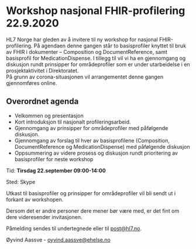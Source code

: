 # Workshop nasjonal FHIR-profilering 22.9.2020

HL7 Norge har gleden av å invitere til ny workshop for nasjonal FHIR-profilering. På agendaen denne gangen står to basisprofiler knyttet til bruk av FHIR i dokumenter – Composition og DocumentReference, samt basisprofil for MedicationDispense. I tillegg til vil vi ha en gjennomgang og diskusjon rundt prinsipper for områdeprofiler som er under utarbeidelse i en prosjektaktivitet i Direktoratet.  
På grunn av corona-situasjonen vil arrangementet denne gangen gjennomføres online.
 
## Overordnet agenda

*	Velkommen og presentasjon
*	Kort introduksjon til nasjonalt profileringsarbeid.
*	Gjennomgang av prinsipper for områdeprofiler med påfølgende diskusjon.
*	Gjennomgang av forslag til hver av basisprofilene (Composition, DocumentReference og MedicationDispense) med påfølgende diskusjon
*	Oppsummering av videre prosess og diskusjon rundt prioritering av basisprofiler for neste workshop
 
 
Tid: **Tirsdag 22.september 09:00-14:00**

Sted: Skype 
 
Utkast til basisprofiler og prinsipper for områdeprofiler vil bli sendt ut i forkant av workshopen.
 
Dersom det er andre personer dere mener bør være med, er det fint om dere videresender invitasjonen.
 
Påmelding sendes til undertegnede eller til post@hl7.no. 
 
Øyvind Aassve - oyvind.aassve@ehelse.no

